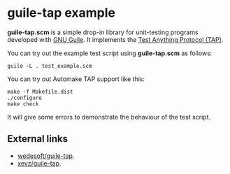 # guile-tap example

**guile-tap.scm** is a simple drop-in library for unit-testing programs developed with [GNU Guile](http://www.gnu.org/software/guile/). It implements the [Test Anything Protocol (TAP)](https://testanything.org/).

You can try out the example test script using **guile-tap.scm** as follows:

```Shell
guile -L . test_example.scm
```

You can try out Automake TAP support like this:

```Shell
make -f Makefile.dist
./configure
make check
```

It will give some errors to demonstrate the behaviour of the test script.

## External links

* [wedesoft/guile-tap](https://github.com/wedesoft/guile-tap/).
* [xevz/guile-tap](https://github.com/xevz/guile-tap/).
